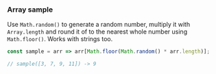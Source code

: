 ### Array sample

Use `Math.random()` to generate a random number, multiply it with `Array.length` and round it of to the nearest whole number using `Math.floor()`. Works with strings too. 

```js
const sample = arr => arr[Math.floor(Math.random() * arr.length)];

// sample([3, 7, 9, 11]) -> 9 
```
